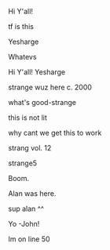 
Hi Y'all!





tf is this









Yesharge

Whatevs



Hi Y'all!
Yesharge


strange wuz here c. 2000

what's good-strange

this is not lit


why cant we get this to work


strang vol. 12


strange5

Boom.

Alan was here.

sup alan ^^




Yo -John!

Im on line 50
